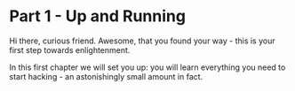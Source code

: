# Part 1 - Up and Running

Hi there, curious friend. Awesome, that you found your way - this is your first step towards enlightenment. 

In this first chapter we will set you up: you will learn everything you need to start hacking - an astonishingly small amount in fact.
